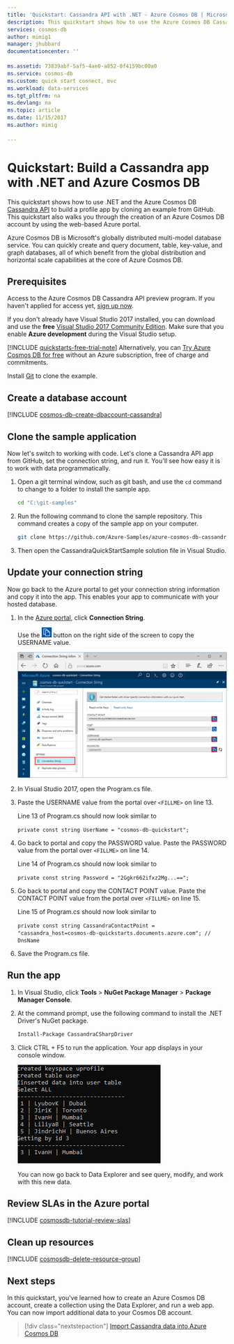 ```yaml
---
title: 'Quickstart: Cassandra API with .NET - Azure Cosmos DB | Microsoft Docs'
description: This quickstart shows how to use the Azure Cosmos DB Cassandra API to create a profile application with the Azure portal and .NET
services: cosmos-db
author: mimig1
manager: jhubbard
documentationcenter: ''

ms.assetid: 73839abf-5af5-4ae0-a852-0f4159bc00a0
ms.service: cosmos-db
ms.custom: quick start connect, mvc
ms.workload: data-services
ms.tgt_pltfrm: na
ms.devlang: na
ms.topic: article
ms.date: 11/15/2017
ms.author: mimig

---
```


# Quickstart: Build a Cassandra app with .NET and Azure Cosmos DB

This quickstart shows how to use .NET and the Azure Cosmos DB [Cassandra API](cassandra-introduction.md) to build a profile app by cloning an example from GitHub. This quickstart also walks you through the creation of an Azure Cosmos DB account by using the web-based Azure portal.   

Azure Cosmos DB is Microsoft's globally distributed multi-model database service. You can quickly create and query document, table, key-value, and graph databases, all of which benefit from the global distribution and horizontal scale capabilities at the core of Azure Cosmos DB. 

## Prerequisites

Access to the Azure Cosmos DB Cassandra API preview program. If you haven't applied for access yet, [sign up now](https://aka.ms/cosmosdb-cassandra-signup).

If you don't already have Visual Studio 2017 installed, you can download and use the **free** [Visual Studio 2017 Community Edition](https://www.visualstudio.com/downloads/). Make sure that you enable **Azure development** during the Visual Studio setup.

[!INCLUDE [quickstarts-free-trial-note](../../includes/quickstarts-free-trial-note.md)] Alternatively, you can [Try Azure Cosmos DB for free](https://azure.microsoft.com/try/cosmosdb/) without an Azure subscription, free of charge and commitments.

Install [Git](https://www.git-scm.com/) to clone the example.

<a id="create-account"></a>
## Create a database account

[!INCLUDE [cosmos-db-create-dbaccount-cassandra](../../includes/cosmos-db-create-dbaccount-cassandra.md)]


## Clone the sample application

Now let's switch to working with code. Let's clone a Cassandra API app from GitHub, set the connection string, and run it. You'll see how easy it is to work with data programmatically. 

1. Open a git terminal window, such as git bash, and use the `cd` command to change to a folder to install the sample app. 

    ```bash
    cd "C:\git-samples"
    ```

2. Run the following command to clone the sample repository. This command creates a copy of the sample app on your computer.

    ```bash
    git clone https://github.com/Azure-Samples/azure-cosmos-db-cassandra-dotnet-getting-started.git
    ```

3. Then open the CassandraQuickStartSample solution file in Visual Studio. 

## Update your connection string

Now go back to the Azure portal to get your connection string information and copy it into the app. This enables your app to communicate with your hosted database.

1. In the [Azure portal](http://portal.azure.com/), click **Connection String**. 

    Use the ![Copy button](./media/create-cassandra-dotnet/copy.png) button on the right side of the screen to copy the USERNAME value.

    ![View and copy an access key in the Azure portal, Keys blade](./media/create-cassandra-dotnet/keys.png)

2. In Visual Studio 2017, open the Program.cs file. 

3. Paste the USERNAME value from the portal over `<FILLME>` on line 13.

    Line 13 of Program.cs should now look similar to 

    `private const string UserName = "cosmos-db-quickstart";`

3. Go back to portal and copy the PASSWORD value. Paste the PASSWORD value from the portal over `<FILLME>` on line 14.

    Line 14 of Program.cs should now look similar to 

    `private const string Password = "2Ggkr662ifxz2Mg...==";`

4. Go back to portal and copy the CONTACT POINT value. Paste the CONTACT POINT value from the portal over `<FILLME>` on line 15.

    Line 15 of Program.cs should now look similar to 

    `private const string CassandraContactPoint = "cassandra_host=cosmos-db-quickstarts.documents.azure.com"; //  DnsName`

5. Save the Program.cs file.
    
## Run the app

1. In Visual Studio, click **Tools** > **NuGet Package Manager** > **Package Manager Console**.

2. At the command prompt, use the following command to install the .NET Driver's NuGet package. 

    ```cmd
    Install-Package CassandraCSharpDriver
    ```
3. Click CTRL + F5 to run the application. Your app displays in your console window. 

    ![View and verify the output](./media/create-cassandra-dotnet/output.png)

    You can now go back to Data Explorer and see query, modify, and work with this new data. 

## Review SLAs in the Azure portal

[!INCLUDE [cosmosdb-tutorial-review-slas](../../includes/cosmos-db-tutorial-review-slas.md)]

## Clean up resources

[!INCLUDE [cosmosdb-delete-resource-group](../../includes/cosmos-db-delete-resource-group.md)]

## Next steps

In this quickstart, you've learned how to create an Azure Cosmos DB account, create a collection using the Data Explorer, and run a web app. You can now import additional data to your Cosmos DB account. 

> [!div class="nextstepaction"]
> [Import Cassandra data into Azure Cosmos DB](cassandra-import-data.md)
